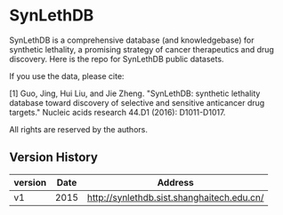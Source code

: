 # SynLethDB
SynLethDB is a comprehensive database (and knowledgebase) for synthetic lethality, a promising strategy of cancer therapeutics and drug discovery. Here is the repo for SynLethDB public datasets.

If you use the data, please cite:

[1] Guo, Jing, Hui Liu, and Jie Zheng. "SynLethDB: synthetic lethality database toward discovery of selective and sensitive anticancer drug targets." Nucleic acids research 44.D1 (2016): D1011-D1017.

All rights are reserved by the authors.
## Version History

|version|Date|Address|
|-|-|-|
|v1|2015|http://synlethdb.sist.shanghaitech.edu.cn/|